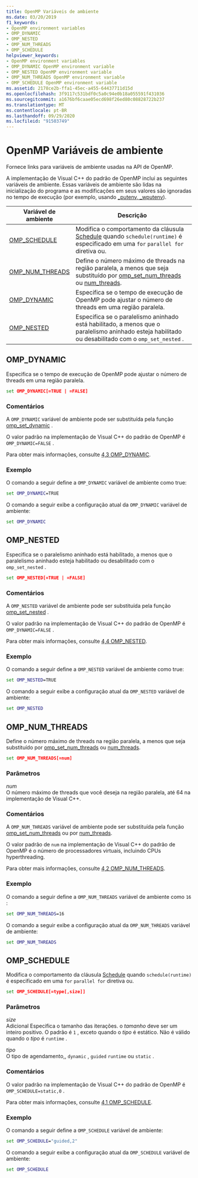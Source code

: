 ```yaml
---
title: OpenMP Variáveis de ambiente
ms.date: 03/20/2019
f1_keywords:
- OpenMP environment variables
- OMP_DYNAMIC
- OMP_NESTED
- OMP_NUM_THREADS
- OMP_SCHEDULE
helpviewer_keywords:
- OpenMP environment variables
- OMP_DYNAMIC OpenMP environment variable
- OMP_NESTED OpenMP environment variable
- OMP_NUM_THREADS OpenMP environment variable
- OMP_SCHEDULE OpenMP environment variable
ms.assetid: 2178ce2b-ffa1-45ec-a455-64437711d15d
ms.openlocfilehash: 3f9117c531bdf0c5a0c94e0b18a055591f431036
ms.sourcegitcommit: a1676bf6caae05ecd698f26ed80c08828722b237
ms.translationtype: MT
ms.contentlocale: pt-BR
ms.lasthandoff: 09/29/2020
ms.locfileid: "91503749"
---
```

# <a name="openmp-environment-variables"></a>OpenMP Variáveis de ambiente

Fornece links para variáveis de ambiente usadas na API de OpenMP.

A implementação de Visual C++ do padrão de OpenMP inclui as seguintes variáveis de ambiente. Essas variáveis de ambiente são lidas na inicialização do programa e as modificações em seus valores são ignoradas no tempo de execução (por exemplo, usando [_putenv, _wputenv](../../../c-runtime-library/reference/putenv-wputenv.md)).

|Variável de ambiente|Descrição|
|--------------------|-----------|
|[OMP_SCHEDULE](#omp-schedule)|Modifica o comportamento da cláusula [Schedule](openmp-clauses.md#schedule) quando `schedule(runtime)` é especificado em uma `for` `parallel for` diretiva ou.|
|[OMP_NUM_THREADS](#omp-num-threads)|Define o número máximo de threads na região paralela, a menos que seja substituído por [omp_set_num_threads](openmp-functions.md#omp-set-num-threads) ou [num_threads](openmp-clauses.md#num-threads).|
|[OMP_DYNAMIC](#omp-dynamic)|Especifica se o tempo de execução de OpenMP pode ajustar o número de threads em uma região paralela.|
|[OMP_NESTED](#omp-nested)|Especifica se o paralelismo aninhado está habilitado, a menos que o paralelismo aninhado esteja habilitado ou desabilitado com o `omp_set_nested` .|

## <a name="omp_dynamic"></a><a name="omp-dynamic"></a> OMP_DYNAMIC

Especifica se o tempo de execução de OpenMP pode ajustar o número de threads em uma região paralela.

```cmd
set OMP_DYNAMIC[=TRUE | =FALSE]
```

### <a name="remarks"></a>Comentários

A `OMP_DYNAMIC` variável de ambiente pode ser substituída pela função [omp_set_dynamic](openmp-functions.md#omp-set-dynamic) .

O valor padrão na implementação de Visual C++ do padrão de OpenMP é `OMP_DYNAMIC=FALSE` .

Para obter mais informações, consulte [4,3 OMP_DYNAMIC](../4-environment-variables.md#43-omp_dynamic).

### <a name="example"></a>Exemplo

O comando a seguir define a `OMP_DYNAMIC` variável de ambiente como true:

```cmd
set OMP_DYNAMIC=TRUE
```

O comando a seguir exibe a configuração atual da `OMP_DYNAMIC` variável de ambiente:

```cmd
set OMP_DYNAMIC
```

## <a name="omp_nested"></a><a name="omp-nested"></a> OMP_NESTED

Especifica se o paralelismo aninhado está habilitado, a menos que o paralelismo aninhado esteja habilitado ou desabilitado com o `omp_set_nested` .

```cmd
set OMP_NESTED[=TRUE | =FALSE]
```

### <a name="remarks"></a>Comentários

A `OMP_NESTED` variável de ambiente pode ser substituída pela função [omp_set_nested](openmp-functions.md#omp-set-nested) .

O valor padrão na implementação de Visual C++ do padrão de OpenMP é `OMP_DYNAMIC=FALSE` .

Para obter mais informações, consulte [4,4 OMP_NESTED](../4-environment-variables.md#44-omp_nested).

### <a name="example"></a>Exemplo

O comando a seguir define a `OMP_NESTED` variável de ambiente como true:

```cmd
set OMP_NESTED=TRUE
```

O comando a seguir exibe a configuração atual da `OMP_NESTED` variável de ambiente:

```cmd
set OMP_NESTED
```

## <a name="omp_num_threads"></a><a name="omp-num-threads"></a> OMP_NUM_THREADS

Define o número máximo de threads na região paralela, a menos que seja substituído por [omp_set_num_threads](openmp-functions.md#omp-set-num-threads) ou [num_threads](openmp-clauses.md#num-threads).

```cmd
set OMP_NUM_THREADS[=num]
```

### <a name="parameters"></a>Parâmetros

*num*<br/>
O número máximo de threads que você deseja na região paralela, até 64 na implementação de Visual C++.

### <a name="remarks"></a>Comentários

A `OMP_NUM_THREADS` variável de ambiente pode ser substituída pela função [omp_set_num_threads](openmp-functions.md#omp-set-num-threads) ou por [num_threads](openmp-clauses.md#num-threads).

O valor padrão de `num` na implementação de Visual C++ do padrão de OpenMP é o número de processadores virtuais, incluindo CPUs hyperthreading.

Para obter mais informações, consulte [4,2 OMP_NUM_THREADS](../4-environment-variables.md#42-omp_num_threads).

### <a name="example"></a>Exemplo

O comando a seguir define a `OMP_NUM_THREADS` variável de ambiente como `16` :

```cmd
set OMP_NUM_THREADS=16
```

O comando a seguir exibe a configuração atual da `OMP_NUM_THREADS` variável de ambiente:

```cmd
set OMP_NUM_THREADS
```

## <a name="omp_schedule"></a><a name="omp-schedule"></a> OMP_SCHEDULE

Modifica o comportamento da cláusula [Schedule](openmp-clauses.md#schedule) quando `schedule(runtime)` é especificado em uma `for` `parallel for` diretiva ou.

```cmd
set OMP_SCHEDULE[=type[,size]]
```

### <a name="parameters"></a>Parâmetros

*size*<br/>
Adicional Especifica o tamanho das iterações. o *tamanho* deve ser um inteiro positivo. O padrão é `1` , exceto quando o *tipo* é estático. Não é válido quando o *tipo* é `runtime` .

*tipo*<br/>
O tipo de agendamento,, `dynamic` , `guided` `runtime` ou `static` .

### <a name="remarks"></a>Comentários

O valor padrão na implementação de Visual C++ do padrão de OpenMP é `OMP_SCHEDULE=static,0` .

Para obter mais informações, consulte [4,1 OMP_SCHEDULE](../4-environment-variables.md#41-omp_schedule).

### <a name="example"></a>Exemplo

O comando a seguir define a `OMP_SCHEDULE` variável de ambiente:

```cmd
set OMP_SCHEDULE="guided,2"
```

O comando a seguir exibe a configuração atual da `OMP_SCHEDULE` variável de ambiente:

```cmd
set OMP_SCHEDULE
```
